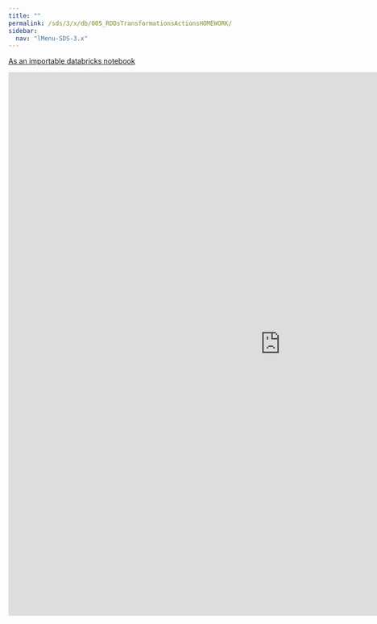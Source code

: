 ```yaml
---
title: ""
permalink: /sds/3/x/db/005_RDDsTransformationsActionsHOMEWORK/
sidebar:
  nav: "lMenu-SDS-3.x"
---
```


[As an importable databricks notebook](https://lamastex.github.io/scalable-data-science/sds/3/x/db/005_RDDsTransformationsActionsHOMEWORK.html)

<iframe src="https://lamastex.github.io/scalable-data-science/sds/3/x/db/005_RDDsTransformationsActionsHOMEWORK.html" width="1080" height="1080" frameborder="0"></iframe>
